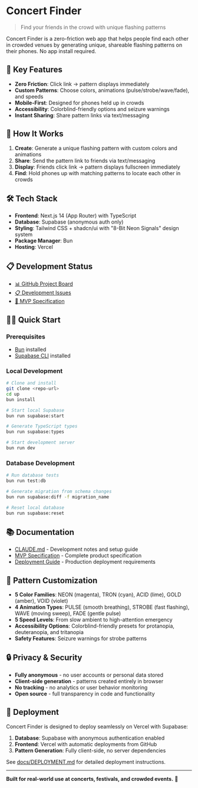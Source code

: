 # Concert Finder

> Find your friends in the crowd with unique flashing patterns

Concert Finder is a zero-friction web app that helps people find each other in crowded venues by generating unique, shareable flashing patterns on their phones. No app install required.

## 🚀 Key Features

- **Zero Friction**: Click link → pattern displays immediately
- **Custom Patterns**: Choose colors, animations (pulse/strobe/wave/fade), and speeds
- **Mobile-First**: Designed for phones held up in crowds
- **Accessibility**: Colorblind-friendly options and seizure warnings
- **Instant Sharing**: Share pattern links via text/messaging

## 🎯 How It Works

1. **Create**: Generate a unique flashing pattern with custom colors and animations
2. **Share**: Send the pattern link to friends via text/messaging  
3. **Display**: Friends click link → pattern displays fullscreen immediately
4. **Find**: Hold phones up with matching patterns to locate each other in crowds

## 🛠 Tech Stack

- **Frontend**: Next.js 14 (App Router) with TypeScript
- **Database**: Supabase (anonymous auth only)
- **Styling**: Tailwind CSS + shadcn/ui with "8-Bit Neon Signals" design system
- **Package Manager**: Bun
- **Hosting**: Vercel

## 📋 Development Status

- [📊 GitHub Project Board](https://github.com/users/camwest/projects/1/views/1)
- [📋 Development Issues](https://github.com/camwest/up/issues)
- [📖 MVP Specification](./specs/mvp.md)

## 🏃‍♂️ Quick Start

### Prerequisites
- [Bun](https://bun.sh/) installed
- [Supabase CLI](https://supabase.com/docs/guides/cli) installed

### Local Development

```bash
# Clone and install
git clone <repo-url>
cd up
bun install

# Start local Supabase
bun run supabase:start

# Generate TypeScript types
bun run supabase:types

# Start development server
bun run dev
```

### Database Development

```bash
# Run database tests
bun run test:db

# Generate migration from schema changes
bun run supabase:diff -f migration_name

# Reset local database
bun run supabase:reset
```

## 📚 Documentation

- [CLAUDE.md](./CLAUDE.md) - Development notes and setup guide
- [MVP Specification](./specs/mvp.md) - Complete product specification
- [Deployment Guide](./docs/DEPLOYMENT.md) - Production deployment requirements

## 🎨 Pattern Customization

- **5 Color Families**: NEON (magenta), TRON (cyan), ACID (lime), GOLD (amber), VOID (violet)
- **4 Animation Types**: PULSE (smooth breathing), STROBE (fast flashing), WAVE (moving sweep), FADE (gentle pulse)
- **5 Speed Levels**: From slow ambient to high-attention emergency
- **Accessibility Options**: Colorblind-friendly presets for protanopia, deuteranopia, and tritanopia
- **Safety Features**: Seizure warnings for strobe patterns

## 🔒 Privacy & Security

- **Fully anonymous** - no user accounts or personal data stored
- **Client-side generation** - patterns created entirely in browser
- **No tracking** - no analytics or user behavior monitoring  
- **Open source** - full transparency in code and functionality

## 🚀 Deployment

Concert Finder is designed to deploy seamlessly on Vercel with Supabase:

1. **Database**: Supabase with anonymous authentication enabled
2. **Frontend**: Vercel with automatic deployments from GitHub
3. **Pattern Generation**: Fully client-side, no server dependencies

See [docs/DEPLOYMENT.md](./docs/DEPLOYMENT.md) for detailed deployment instructions.

---

**Built for real-world use at concerts, festivals, and crowded events.** 🎵